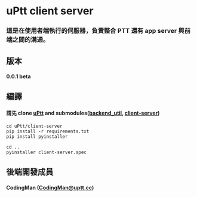 # uPtt client server

### 這是在使用者端執行的伺服器，負責整合 PTT 還有 app server 與前端之間的溝通。

## 版本
#### 0.0.1 beta

## 編譯
#### 請先 clone [uPtt](https://github.com/uPtt-messenger/uPtt) and submodules([backend_util](https://github.com/uPtt-messenger/backend_util), [client-server](https://github.com/uPtt-messenger/client-server))
```batch
cd uPtt/client-server
pip install -r requirements.txt
pip install pyinstaller

cd ..
pyinstaller client-server.spec
```

## 後端開發成員
#### CodingMan (CodingMan@uptt.cc)
